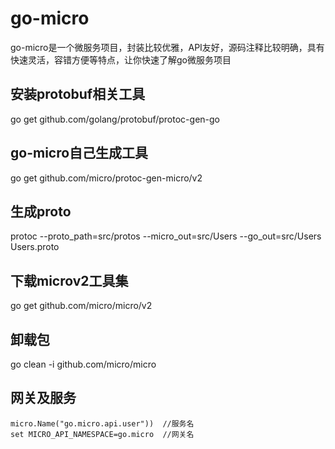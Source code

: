 # go-micro
go-micro是一个微服务项目，封装比较优雅，API友好，源码注释比较明确，具有快速灵活，容错方便等特点，让你快速了解go微服务项目

## 安装protobuf相关工具  
go get github.com/golang/protobuf/protoc-gen-go

## go-micro自己生成工具  
go get github.com/micro/protoc-gen-micro/v2

## 生成proto
protoc --proto_path=src/protos  --micro_out=src/Users --go_out=src/Users Users.proto

## 下载microv2工具集  
go get github.com/micro/micro/v2

## 卸载包
go clean -i github.com/micro/micro

## 网关及服务
```
micro.Name("go.micro.api.user"))  //服务名  
set MICRO_API_NAMESPACE=go.micro  //网关名  
```